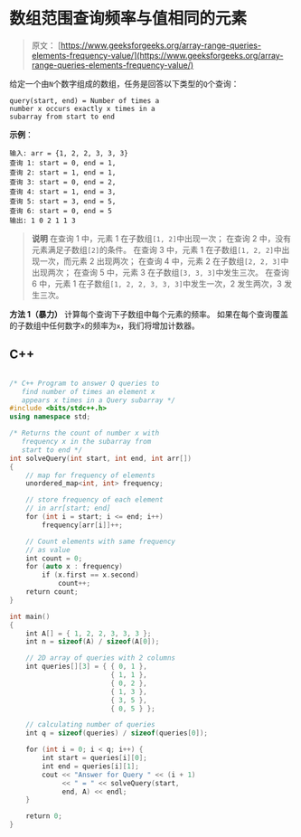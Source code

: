 # 数组范围查询频率与值相同的元素

> 原文： [https://www.geeksforgeeks.org/array-range-queries-elements-frequency-value/](https://www.geeksforgeeks.org/array-range-queries-elements-frequency-value/)

给定一个由`N`个数字组成的数组，任务是回答以下类型的`Q`个查询：

```
query(start, end) = Number of times a 
number x occurs exactly x times in a 
subarray from start to end

```

**示例**：

```
输入: arr = {1, 2, 2, 3, 3, 3}
查询 1: start = 0, end = 1, 
查询 2: start = 1, end = 1, 
查询 3: start = 0, end = 2, 
查询 4: start = 1, end = 3, 
查询 5: start = 3, end = 5, 
查询 6: start = 0, end = 5
输出: 1 0 2 1 1 3
```

> **说明**
> 在查询 1 中，元素 1 在子数组`[1, 2]`中出现一次；
> 在查询 2 中，没有元素满足子数组`[2]`的条件。
> 在查询 3 中，元素 1 在子数组`[1, 2, 2]`中出现一次，而元素 2 出现两次；
> 在查询 4 中，元素 2 在子数组`[2, 2, 3]`中出现两次；
> 在查询 5 中，元素 3 在子数组`[3, 3, 3]`中发生三次。
> 在查询 6 中，元素 1 在子数组`[1, 2, 2, 3, 3, 3]`中发生一次，2 发生两次，3 发生三次。



**方法 1（暴力）**
计算每个查询下子数组中每个元素的频率。 如果在每个查询覆盖的子数组中任何数字`x`的频率为`x`，我们将增加计数器。

## C++ 

```cpp

/* C++ Program to answer Q queries to  
   find number of times an element x  
   appears x times in a Query subarray */
#include <bits/stdc++.h> 
using namespace std; 

/* Returns the count of number x with 
   frequency x in the subarray from  
   start to end */
int solveQuery(int start, int end, int arr[]) 
{ 
    // map for frequency of elements 
    unordered_map<int, int> frequency; 

    // store frequency of each element  
    // in arr[start; end] 
    for (int i = start; i <= end; i++)  
        frequency[arr[i]]++;     

    // Count elements with same frequency 
    // as value 
    int count = 0; 
    for (auto x : frequency)  
        if (x.first == x.second)  
            count++;     
    return count; 
} 

int main() 
{ 
    int A[] = { 1, 2, 2, 3, 3, 3 }; 
    int n = sizeof(A) / sizeof(A[0]); 

    // 2D array of queries with 2 columns 
    int queries[][3] = { { 0, 1 }, 
                         { 1, 1 }, 
                         { 0, 2 }, 
                         { 1, 3 }, 
                         { 3, 5 }, 
                         { 0, 5 } }; 

    // calculating number of queries 
    int q = sizeof(queries) / sizeof(queries[0]); 

    for (int i = 0; i < q; i++) { 
        int start = queries[i][0]; 
        int end = queries[i][1]; 
        cout << "Answer for Query " << (i + 1) 
             << " = " << solveQuery(start, 
             end, A) << endl; 
    } 

    return 0; 
} 

```